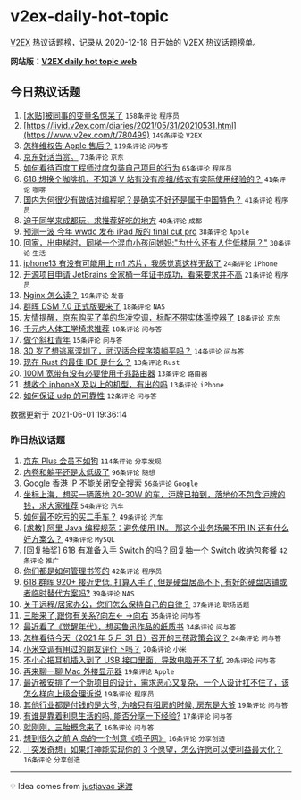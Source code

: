 # v2ex-daily-hot-topic

[V2EX](https://www.v2ex.com/) 热议话题榜，记录从 2020-12-18 日开始的 V2EX 热议话题榜单。

**网站版：[V2EX daily hot topic web](https://boojack.github.io/v2ex-daily-hot-topic-web/)**

## 今日热议话题

<!-- TODAY BEGIN -->

1. [[水贴]被同事的变量名惊呆了](https://www.v2ex.com/t/780515) `158条评论` `程序员`
1. [https://livid.v2ex.com/diaries/2021/05/31/20210531.html](https://www.v2ex.com/t/780499) `149条评论` `V2EX`
1. [怎样维权告 Apple 售后？](https://www.v2ex.com/t/780565) `119条评论` `问与答`
1. [京东好活当赏。](https://www.v2ex.com/t/780518) `73条评论` `京东`
1. [如何看待百度工程师过度包装自己项目的行为](https://www.v2ex.com/t/780520) `65条评论` `程序员`
1. [618 想换个咖啡机，不知道 V 站有没有彦祖/结衣有实际使用经验的？](https://www.v2ex.com/t/780632) `41条评论` `咖啡`
1. [国内为何很少有做结对编程呢？是确实不好还是属于中国特色？](https://www.v2ex.com/t/780511) `41条评论` `程序员`
1. [迫于同学来成都玩，求推荐好吃的地方](https://www.v2ex.com/t/780615) `40条评论` `成都`
1. [预测一波 今年 wwdc 发布 iPad 版的 final cut pro](https://www.v2ex.com/t/780495) `38条评论` `Apple`
1. [回家，出电梯时，同梯一个混血小孩问她妈:"为什么还有人住低楼层？"](https://www.v2ex.com/t/780717) `30条评论` `生活`
1. [iphone13 有没有可能用上 m1 芯片，我感觉真这样无敌了](https://www.v2ex.com/t/780670) `24条评论` `iPhone`
1. [开源项目申请 JetBrains 全家桶一年证书成功，看来要求并不高](https://www.v2ex.com/t/780622) `21条评论` `程序员`
1. [Nginx 怎么读？](https://www.v2ex.com/t/780695) `19条评论` `发音`
1. [群晖 DSM 7.0 正式版要来了](https://www.v2ex.com/t/780659) `18条评论` `NAS`
1. [友情提醒，京东购买了美的华凌空调，标配不带实体遥控器了](https://www.v2ex.com/t/780653) `18条评论` `京东`
1. [千元内人体工学椅求推荐](https://www.v2ex.com/t/780618) `18条评论` `问与答`
1. [做个斜杠青年](https://www.v2ex.com/t/780617) `15条评论` `问与答`
1. [30 岁了想逃离深圳了，武汉适合程序猿躺平吗？](https://www.v2ex.com/t/780675) `14条评论` `问与答`
1. [现在 Rust 的最佳 IDE 是什么？](https://www.v2ex.com/t/780702) `13条评论` `Rust`
1. [100M 宽带有没有必要使用千兆路由器](https://www.v2ex.com/t/780627) `13条评论` `路由器`
1. [想收个 iphoneX 及以上的机型，有出的吗](https://www.v2ex.com/t/780589) `13条评论` `iPhone`
1. [如何保证 udp 的可靠性](https://www.v2ex.com/t/780676) `12条评论` `问与答`

数据更新于 2021-06-01 19:36:14

<!-- TODAY END -->

### 昨日热议话题

<!-- YESTERDAY BEGIN -->

1. [京东 Plus 会员不如狗](https://www.v2ex.com/t/780303) `114条评论` `分享发现`
1. [内卷和躺平还是太低级了](https://www.v2ex.com/t/780273) `96条评论` `随想`
1. [Google 香港 IP 不能关闭安全搜索](https://www.v2ex.com/t/780248) `56条评论` `Google`
1. [坐标上海，想买一辆落地 20-30W 的车，沪牌已拍到，落地价不包含沪牌的钱，求大家推荐](https://www.v2ex.com/t/780286) `54条评论` `汽车`
1. [如何最不吃亏的买二手车？](https://www.v2ex.com/t/780245) `49条评论` `汽车`
1. [[求教] 阿里 Java 编程规范：避免使用 IN。 那这个业务场景不用 IN 还有什么好方案么？](https://www.v2ex.com/t/780277) `49条评论` `MySQL`
1. [[回复抽奖] 618 有准备入手 Switch 的吗？回复抽一个 Switch 收纳包套餐](https://www.v2ex.com/t/780414) `42条评论` `推广`
1. [你们都是如何管理书签的](https://www.v2ex.com/t/780243) `42条评论` `程序员`
1. [618 群晖 920+ 接近史低, 打算入手了, 但是硬盘居高不下, 有好的硬盘店铺或者临时替代方案吗?](https://www.v2ex.com/t/780279) `39条评论` `NAS`
1. [关于远程/居家办公，您们怎么保持自己的自律？](https://www.v2ex.com/t/780250) `37条评论` `职场话题`
1. [三胎来了,跟你有关系?向左← →向右](https://www.v2ex.com/t/780399) `35条评论` `问与答`
1. [最近看了《觉醒年代》，想买鲁迅作品的纸质书](https://www.v2ex.com/t/780265) `34条评论` `问与答`
1. [怎样看待今天（2021 年 5 月 31 日）召开的三孩政策会议？](https://www.v2ex.com/t/780395) `24条评论` `问与答`
1. [小米空调有用过的朋友评价下吗？](https://www.v2ex.com/t/780437) `20条评论` `小米`
1. [不小心把耳机插入到了 USB 接口里面，导致电脑开不了机](https://www.v2ex.com/t/780263) `20条评论` `问与答`
1. [再来聊一聊 Mac 外接显示器](https://www.v2ex.com/t/780433) `19条评论` `Apple`
1. [最近被安排了一个新项目的设计，需求恶心又复杂，一个人设计扛不住了，该怎么样向上级合理诉说](https://www.v2ex.com/t/780406) `19条评论` `程序员`
1. [其他行业都是付钱的是大爷, 为啥只有租房的时候, 房东是大爷](https://www.v2ex.com/t/780388) `19条评论` `问与答`
1. [有谁是靠着利息生活的吗, 能否分享一下经验?](https://www.v2ex.com/t/780454) `17条评论` `问与答`
1. [就刚刚，三胎概念来了](https://www.v2ex.com/t/780362) `16条评论` `问与答`
1. [想到很久之前 A 岛的一个创意《喷子网》](https://www.v2ex.com/t/780259) `16条评论` `分享创造`
1. [「突发奇想」如果灯神能实现你的 3 个愿望，怎么许愿可以使利益最大化？](https://www.v2ex.com/t/780256) `16条评论` `分享创造`

<!-- YESTERDAY END -->

---

💡 Idea comes from [justjavac 迷渡](https://github.com/justjavac/)
